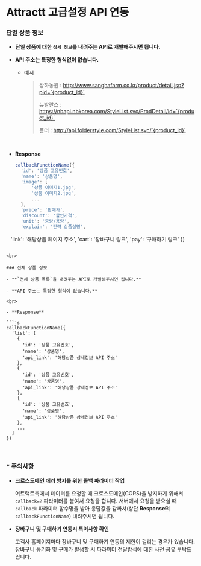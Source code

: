 # Attractt 고급설정 API 연동

### 단일 상품 정보

- **단일 상품에 대한 `상세 정보`를 내려주는 API로 개발해주시면 됩니다.**

- **API 주소는 특정한 형식없이 없습니다.**

  - 예시

    > 상하농원 : http://www.sanghafarm.co.kr/product/detail.jsp?pid=`{product_id}`
    >
    > 뉴발란스 : https://nbapi.nbkorea.com/StyleList.svc/ProdDetail/id=`{product_id}`
    >
    > 폴더 : http://api.folderstyle.com/StyleList.svc/`{product_id}`

<br>

- **Response**

  ```js
  callbackFunctionName({
    'id': '상품 고유번호',
    'name': '상품명',
    'image': [
    	'상품 이미지1.jpg',
    	'상품 이미지2.jpg',
    	...
    ],
    'price': '판매가',
    'discount': '할인가격',
    'unit': '중량/용량',
    'explain': '간략 상품설명',
    'link': '해당상품 페이지 주소',
    'cart': '장바구니 링크',
    'pay': '구매하기 링크'
  })
  ```

<br>

### 전체 상품 정보

- **`전체 상품 목록`을 내려주는 API로 개발해주시면 됩니다.**

- **API 주소는 특정한 형식이 없습니다.**

<br>

- **Response**

  ```js
  callbackFunctionName({
    'list': [
      {
        'id': '상품 고유번호',
        'name': '상품명',
        'api_link': '해당상품 상세정보 API 주소'
      },
      {
        'id': '상품 고유번호',
        'name': '상품명',
        'api_link': '해당상품 상세정보 API 주소'
      },
      {
        'id': '상품 고유번호',
        'name': '상품명',
        'api_link': '해당상품 상세정보 API 주소'
      },
      ...
    ]
  })
  ```

<br>

### * 주의사항

- **크로스도메인 에러 방지를 위한 콜백 파라미터 작업**

  어트랙트측에서 데이터를 요청할 때 크로스도메인(CORS)을 방지하기 위해서 `callback=?` 파라미터를 붙여서 요청을 합니다. 서버에서 요청을 받으실 때 `callback` 파라미터 함수명을 받아 응답값을 감싸서(상단 **Response**의 `callbackFunctionName`) 내려주시면 됩니다.

- **장바구니 및 구매하기 연동시 특이사항 확인**

  고객사 홈페이지마다 장바구니 및 구매하기 연동의 제한이 걸리는 경우가 있습니다. 장바구니 동기화 및 구매가 발생할 시 파라미터 전달방식에 대한 사전 공유 부탁드립니다.

